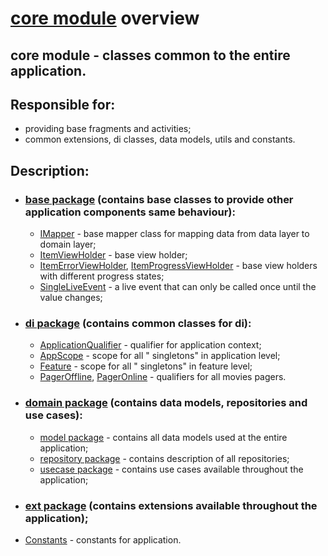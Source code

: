 # [core module](../core) overview

## core module - classes common to the entire application.

## Responsible for:

- providing base fragments and activities;
- common extensions, di classes, data models, utils and constants.

## Description:

- ### [base package](../core/src/main/java/by/bashlikovvv/core/base) (contains base classes to provide other application components same behaviour):
    - [IMapper](../core/src/main/java/by/bashlikovvv/core/base/IMapper.kt) -
      base mapper class for mapping data from data layer to domain layer;
    - [ItemViewHolder](../core/src/main/java/by/bashlikovvv/core/base/ItemViewHolder.kt) - base view
      holder;
    - [ItemErrorViewHolder](../core/src/main/java/by/bashlikovvv/core/base/ItemErrorViewHolder.kt),
      [ItemProgressViewHolder](../core/src/main/java/by/bashlikovvv/core/base/ItemProgressViewHolder.kt) -
      base view holders with different progress states;
    - [SingleLiveEvent](../core/src/main/java/by/bashlikovvv/core/base/SingleLiveEvent.kt) -
      a live event that can only be called once until the value changes;
- ### [di package](../core/src/main/java/by/bashlikovvv/core/di) (contains common classes for di):
    - [ApplicationQualifier](../core/src/main/java/by/bashlikovvv/core/di/ApplicationQualifier.kt) -
      qualifier for application context;
    - [AppScope](../core/src/main/java/by/bashlikovvv/core/di/AppScope.kt) - scope for all "
      singletons" in application level;
    - [Feature](../core/src/main/java/by/bashlikovvv/core/di/Feature.kt) - scope for all "
      singletons" in feature level;
    - [PagerOffline](../core/src/main/java/by/bashlikovvv/core/di/PagerOffline.kt),
      [PagerOnline](../core/src/main/java/by/bashlikovvv/core/di/PagerOnline.kt) - qualifiers for
      all movies pagers.
- ### [domain package](../core/src/main/java/by/bashlikovvv/core/domain) (contains data models, repositories and use cases):
    - [model package](../core/src/main/java/by/bashlikovvv/core/domain/model) -
      contains all data models used at the entire application;
    - [repository package](../core/src/main/java/by/bashlikovvv/core/domain/repository) -
      contains description of all repositories;
    - [usecase package](../core/src/main/java/by/bashlikovvv/core/domain/usecase) -
      contains use cases available throughout the application;
- ### [ext package](../core/src/main/java/by/bashlikovvv/core/ext) (contains extensions available throughout the application);
- [Constants](../core/src/main/java/by/bashlikovvv/core/Constants.kt) - constants for application.